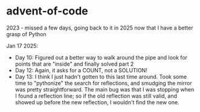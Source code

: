 # advent-of-code

2023 - missed a few days, going back to it in 2025 now that I have a better grasp of Python

Jan 17 2025:

- Day 10: Figured out a better way to walk around the pipe and look for points that are "inside" and finally solved part 2
- Day 12: Again, it asks for a COUNT, not a SOLUTION!
- Day 13: I think I just hadn't gotten to this last time around. Took some time to "pythonize" the search for reflections, and smudging the mirror was pretty straightforward. The main bug was that I was stopping when I found a reflection line; so if the old reflection was still valid, and showed up before the new reflection, I wouldn't find the new one.
